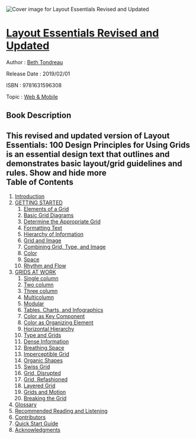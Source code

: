 ![Cover image for Layout Essentials Revised and Updated](https://imgdetail.ebookreading.net/cover/cover/web_mobile/EB9781631596308.jpg)

[Layout Essentials Revised and Updated](https://ebookreading.net/view/book/Layout+Essentials+Revised+and+Updated-EB9781631596308_1.html "Layout Essentials Revised and Updated")
====================================================================================================================

Author : [Beth Tondreau](https://ebookreading.net/search/author/Beth+Tondreau)

Release Date : 2019/02/01

ISBN : 9781631596308

Topic : [Web & Mobile](https://ebookreading.net/search/category/web-mobile)

Book Description
-----------------

 This revised and updated version of Layout Essentials: 100 Design Principles for Using Grids is an essential design text that outlines and demonstrates basic layout/grid guidelines and rules.        Show and hide more                
Table of Contents
-----------------

1. [Introduction](https://ebookreading.net/view/book/Layout+Essentials+Revised+and+Updated-EB9781631596308_4.html)
1. [GETTING STARTED](https://ebookreading.net/view/book/Layout+Essentials+Revised+and+Updated-EB9781631596308_5.html)
    1. [Elements of a Grid](https://ebookreading.net/view/book/Layout+Essentials+Revised+and+Updated-EB9781631596308_5.html#ch01lev1)
    1. [Basic Grid Diagrams](https://ebookreading.net/view/book/Layout+Essentials+Revised+and+Updated-EB9781631596308_5.html#ch01lev2)
    1. [Determine the Appropriate Grid](https://ebookreading.net/view/book/Layout+Essentials+Revised+and+Updated-EB9781631596308_5.html#ch01lev3)
    1. [Formatting Text](https://ebookreading.net/view/book/Layout+Essentials+Revised+and+Updated-EB9781631596308_5.html#ch01lev4)
    1. [Hierarchy of Information](https://ebookreading.net/view/book/Layout+Essentials+Revised+and+Updated-EB9781631596308_5.html#ch01lev5)
    1. [Grid and Image](https://ebookreading.net/view/book/Layout+Essentials+Revised+and+Updated-EB9781631596308_5.html#ch01lev6)
    1. [Combining Grid, Type, and Image](https://ebookreading.net/view/book/Layout+Essentials+Revised+and+Updated-EB9781631596308_5.html#ch01lev7)
    1. [Color](https://ebookreading.net/view/book/Layout+Essentials+Revised+and+Updated-EB9781631596308_5.html#ch01lev8)
    1. [Space](https://ebookreading.net/view/book/Layout+Essentials+Revised+and+Updated-EB9781631596308_5.html#ch01lev9)
    1. [Rhythm and Flow](https://ebookreading.net/view/book/Layout+Essentials+Revised+and+Updated-EB9781631596308_5.html#ch01lev10)
1. [GRIDS AT WORK](https://ebookreading.net/view/book/Layout+Essentials+Revised+and+Updated-EB9781631596308_6.html)
    1. [Single column](https://ebookreading.net/view/book/Layout+Essentials+Revised+and+Updated-EB9781631596308_6.html#ch02lev1)
    1. [Two column](https://ebookreading.net/view/book/Layout+Essentials+Revised+and+Updated-EB9781631596308_6.html#ch02lev4)
    1. [Three column](https://ebookreading.net/view/book/Layout+Essentials+Revised+and+Updated-EB9781631596308_6.html#ch02lev11)
    1. [Multicolumn](https://ebookreading.net/view/book/Layout+Essentials+Revised+and+Updated-EB9781631596308_6.html#ch02lev16)
    1. [Modular](https://ebookreading.net/view/book/Layout+Essentials+Revised+and+Updated-EB9781631596308_6.html#ch02lev21)
    1. [Tables, Charts, and Infographics](https://ebookreading.net/view/book/Layout+Essentials+Revised+and+Updated-EB9781631596308_6.html#ch02lev26)
    1. [Color as Key Component](https://ebookreading.net/view/book/Layout+Essentials+Revised+and+Updated-EB9781631596308_6.html#ch02lev31)
    1. [Color as Organizing Element](https://ebookreading.net/view/book/Layout+Essentials+Revised+and+Updated-EB9781631596308_6.html#ch02lev35)
    1. [Horizontal Hierarchy](https://ebookreading.net/view/book/Layout+Essentials+Revised+and+Updated-EB9781631596308_6.html#ch02lev41)
    1. [Type and Grids](https://ebookreading.net/view/book/Layout+Essentials+Revised+and+Updated-EB9781631596308_6.html#ch02lev46)
    1. [Dense Information](https://ebookreading.net/view/book/Layout+Essentials+Revised+and+Updated-EB9781631596308_6.html#ch02lev51)
    1. [Breathing Space](https://ebookreading.net/view/book/Layout+Essentials+Revised+and+Updated-EB9781631596308_6.html#ch02lev57)
    1. [Imperceptible Grid](https://ebookreading.net/view/book/Layout+Essentials+Revised+and+Updated-EB9781631596308_6.html#ch02lev60)
    1. [Organic Shapes](https://ebookreading.net/view/book/Layout+Essentials+Revised+and+Updated-EB9781631596308_6.html#ch02lev64)
    1. [Swiss Grid](https://ebookreading.net/view/book/Layout+Essentials+Revised+and+Updated-EB9781631596308_6.html#ch02lev68)
    1. [Grid, Disrupted](https://ebookreading.net/view/book/Layout+Essentials+Revised+and+Updated-EB9781631596308_6.html#ch02lev73)
    1. [Grid, Refashioned](https://ebookreading.net/view/book/Layout+Essentials+Revised+and+Updated-EB9781631596308_6.html#ch02lev77)
    1. [Layered Grid](https://ebookreading.net/view/book/Layout+Essentials+Revised+and+Updated-EB9781631596308_6.html#ch02lev80)
    1. [Grids and Motion](https://ebookreading.net/view/book/Layout+Essentials+Revised+and+Updated-EB9781631596308_6.html#ch02lev83)
    1. [Breaking the Grid](https://ebookreading.net/view/book/Layout+Essentials+Revised+and+Updated-EB9781631596308_6.html#ch02lev87)
1. [Glossary](https://ebookreading.net/view/book/Layout+Essentials+Revised+and+Updated-EB9781631596308_7.html)
1. [Recommended Reading and Listening](https://ebookreading.net/view/book/Layout+Essentials+Revised+and+Updated-EB9781631596308_8.html)
1. [Contributors](https://ebookreading.net/view/book/Layout+Essentials+Revised+and+Updated-EB9781631596308_9.html)
1. [Quick Start Guide](https://ebookreading.net/view/book/Layout+Essentials+Revised+and+Updated-EB9781631596308_11.html)
1. [Acknowledgments](https://ebookreading.net/view/book/Layout+Essentials+Revised+and+Updated-EB9781631596308_12.html)
